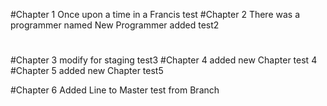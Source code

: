 #Chapter 1
Once upon a time in a Francis
test
#Chapter 2
There was a programmer named
New Programmer added
test2
#
#Chapter 3
modify for staging
test3
#Chapter 4
added new Chapter
test 4
#Chapter 5
added new Chapter
test5

#Chapter 6
Added Line to Master
test from Branch

